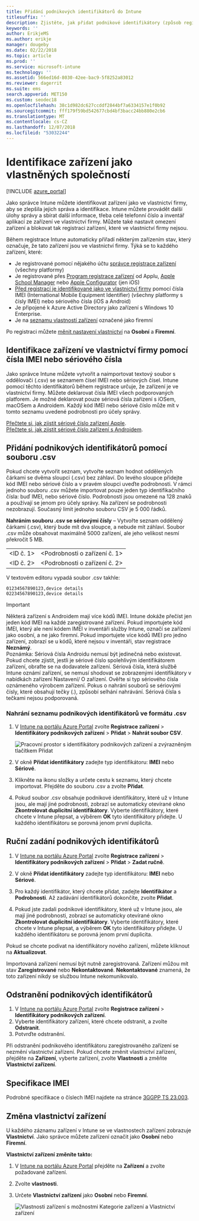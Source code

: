 ```yaml
---
title: Přidání podnikových identifikátorů do Intune
titlesuffix: ''
description: Zjistěte, jak přidat podnikové identifikátory (způsob registrace, IMEI a sériová čísla) do Microsoft Intune.
keywords: ''
author: ErikjeMS
ms.author: erikje
manager: dougeby
ms.date: 02/22/2018
ms.topic: article
ms.prod: ''
ms.service: microsoft-intune
ms.technology: ''
ms.assetid: 566ed16d-8030-42ee-bac9-5f8252a83012
ms.reviewer: dagerrit
ms.suite: ems
search.appverid: MET150
ms.custom: seodec18
ms.openlocfilehash: 38c1d982dc627ccddf2844bf7a6334157e1f0b92
ms.sourcegitcommit: fff179f59bd542677cbd4bf3bacc24bb880e2cb6
ms.translationtype: MT
ms.contentlocale: cs-CZ
ms.lasthandoff: 12/07/2018
ms.locfileid: "53032244"
---
```

# <a name="identify-devices-as-corporate-owned"></a>Identifikace zařízení jako vlastněných společností

[!INCLUDE [azure_portal](./includes/azure_portal.md)]

Jako správce Intune můžete identifikovat zařízení jako ve vlastnictví firmy, aby se zlepšila jejich správa a identifikace. Intune můžete provádět další úlohy správy a sbírat další informace, třeba celé telefonní číslo a inventář aplikací ze zařízení ve vlastnictví firmy. Můžete také nastavit omezení zařízení a blokovat tak registraci zařízení, které ve vlastnictví firmy nejsou.

Během registrace Intune automaticky přiřadí některým zařízením stav, který označuje, že tato zařízení jsou ve vlastnictví firmy. Týká se to každého zařízení, které:

- Je registrované pomocí nějakého účtu [správce registrace zařízení](device-enrollment-manager-enroll.md) (všechny platformy)
- Je registrované přes [Program registrace zařízení](device-enrollment-program-enroll-ios.md) od Applu, [Apple School Manager](apple-school-manager-set-up-ios.md) nebo [Apple Configurator](apple-configurator-enroll-ios.md) (jen iOS)
- [Před registrací je identifikované jako ve vlastnictví firmy](#identify-corporate-owned-devices-with-imei-or-serial-number) pomocí čísla IMEI (International Mobile Equipment Identifier) (všechny platformy s čísly IMEI) nebo sériového čísla (iOS a Android)
- Je připojené k Azure Active Directory jako zařízení s Windows 10 Enterprise.
- Je na [seznamu vlastností zařízení](#change-device-ownership) označené jako firemní

Po registraci můžete [měnit nastavení vlastnictví](#change-device-ownership) na **Osobní** a **Firemní**.

## <a name="identify-corporate-owned-devices-with-imei-or-serial-number"></a>Identifikace zařízení ve vlastnictví firmy pomocí čísla IMEI nebo sériového čísla

Jako správce Intune můžete vytvořit a naimportovat textový soubor s oddělovači (.csv) se seznamem čísel IMEI nebo sériových čísel. Intune pomocí těchto identifikátorů během registrace určuje, že zařízení je ve vlastnictví firmy. Můžete deklarovat čísla IMEI všech podporovaných platforem. Je možné deklarovat pouze sériová čísla zařízení s iOSem, macOSem a Androidem. Každý kód IMEI nebo sériové číslo může mít v tomto seznamu uvedené podrobnosti pro účely správy.

<!-- When you upload serial numbers for company-owned iOS devices, they must be paired with a corporate enrollment profile. Devices must then be enrolled using either Apple’s device enrollment program (DEP) or Apple Configurator to have them appear as company-owned. -->

[Přečtete si, jak zjistit sériové číslo zařízení Apple](https://support.apple.com/HT204308).<br>
[Přečtete si, jak zjistit sériové číslo zařízení s Androidem](https://support.google.com/store/answer/3333000).

## <a name="add-corporate-identifiers-by-using-a-csv-file"></a>Přidání podnikových identifikátorů pomocí souboru .csv
Pokud chcete vytvořit seznam, vytvořte seznam hodnot oddělených čárkami se dvěma sloupci (.csv) bez záhlaví. Do levého sloupce přidejte kód IMEI nebo sériové číslo a v pravém sloupci uveďte podrobnosti. V rámci jednoho souboru .csv můžete importovat pouze jeden typ identifikačního čísla: buď IMEI, nebo sériové číslo. Podrobnosti jsou omezené na 128 znaků a používají se jenom pro účely správy. Na zařízení se podrobnosti nezobrazují. Současný limit jednoho souboru CSV je 5 000 řádků.

**Nahráním souboru .csv se sériovými čísly** – Vytvořte seznam oddělený čárkami (.csv), který bude mít dva sloupce, a nebude mít záhlaví. Soubor .csv může obsahovat maximálně 5000 zařízení, ale jeho velikost nesmí překročit 5 MB.

|||
|-|-|
|&lt;ID č. 1&gt;|&lt;Podrobnosti o zařízení č. 1&gt;|
|&lt;ID č. 2&gt;|&lt;Podrobnosti o zařízení č. 2&gt;|

V textovém editoru vypadá soubor .csv takhle:

```
01234567890123,device details
02234567890123,device details
```

> [!IMPORTANT]
> Některá zařízení s Androidem mají více kódů IMEI. Intune dokáže přečíst jen jeden kód IMEI na každé zaregistrované zařízení. Pokud importujete kód IMEI, který ale není kódem IMEI v inventáři služby Intune, označí se zařízení jako osobní, a ne jako firemní. Pokud importujete více kódů IMEI pro jedno zařízení, zobrazí se u kódů, které nejsou v inventáři, stav registrace **Neznámý**.<br>
>Poznámka: Sériová čísla Androidu nemusí být jedinečná nebo existovat. Pokud chcete zjistit, jestli je sériové číslo spolehlivým identifikátorem zařízení, obraťte se na dodavatele zařízení.
>Sériová čísla, která službě Intune oznámí zařízení, se nemusí shodovat se zobrazenými identifikátory v nabídkách zařízení Nastavení/ O zařízení. Ověřte si typ sériového čísla oznámeného výrobcem zařízení.
>Pokus o nahrání souborů se sériovými čísly, které obsahují tečky (.), způsobí selhání nahrávání. Sériová čísla s tečkami nejsou podporovaná.

### <a name="upload-a-csv-list-of-corporate-identifiers"></a>Nahrání seznamu podnikových identifikátorů ve formátu .csv

1. V [Intune na portálu Azure Portal](https://portal.azure.com) zvolte **Registrace zařízení** > **Identifikátory podnikových zařízení** > **Přidat** > **Nahrát soubor CSV**.

   ![Pracovní prostor s identifikátory podnikových zařízení a zvýrazněným tlačítkem Přidat](./media/add-corp-id.png)

2. V okně **Přidat identifikátory** zadejte typ identifikátoru: **IMEI** nebo **Sériové**.

3. Klikněte na ikonu složky a určete cestu k seznamu, který chcete importovat. Přejděte do souboru .csv a zvolte **Přidat**. 

4. Pokud soubor .csv obsahuje podnikové identifikátory, které už v Intune jsou, ale mají jiné podrobnosti, zobrazí se automaticky otevírané okno **Zkontrolovat duplicitní identifikátory**. Vyberte identifikátory, které chcete v Intune přepsat, a výběrem **OK** tyto identifikátory přidejte. U každého identifikátoru se porovná jenom první duplicita.

## <a name="manually-enter-corporate-identifiers"></a>Ruční zadání podnikových identifikátorů

1. V [Intune na portálu Azure Portal](https://portal.azure.com) zvolte **Registrace zařízení** > **Identifikátory podnikových zařízení** > **Přidat** > **Zadat ručně**.

2. V okně **Přidat identifikátory** zadejte typ identifikátoru: **IMEI** nebo **Sériové**.

3. Pro každý identifikátor, který chcete přidat, zadejte **Identifikátor** a **Podrobnosti**. Až zadávání identifikátorů dokončíte, zvolte **Přidat**.

5. Pokud jste zadali podnikové identifikátory, které už v Intune jsou, ale mají jiné podrobnosti, zobrazí se automaticky otevírané okno **Zkontrolovat duplicitní identifikátory**. Vyberte identifikátory, které chcete v Intune přepsat, a výběrem **OK** tyto identifikátory přidejte. U každého identifikátoru se porovná jenom první duplicita.

Pokud se chcete podívat na identifikátory nového zařízení, můžete kliknout na **Aktualizovat**.

Importovaná zařízení nemusí být nutně zaregistrovaná. Zařízení můžou mít stav **Zaregistrované** nebo **Nekontaktované**. **Nekontaktované** znamená, že toto zařízení nikdy se službou Intune nekomunikovalo.

## <a name="delete-corporate-identifiers"></a>Odstranění podnikových identifikátorů

1. V [Intune na portálu Azure Portal](https://portal.azure.com) zvolte **Registrace zařízení** > **Identifikátory podnikových zařízení**.
2. Vyberte identifikátory zařízení, které chcete odstranit, a zvolte **Odstranit**.
3. Potvrďte odstranění.

Při odstranění podnikového identifikátoru zaregistrovaného zařízení se nezmění vlastnictví zařízení. Pokud chcete změnit vlastnictví zařízení, přejděte na **Zařízení**, vyberte zařízení, zvolte **Vlastnosti** a změňte **Vlastnictví zařízení**.

## <a name="imei-specifications"></a>Specifikace IMEI
Podrobné specifikace o číslech IMEI najdete na stránce [3GGPP TS 23.003](https://portal.3gpp.org/desktopmodules/Specifications/SpecificationDetails.aspx?specificationId=729).

## <a name="change-device-ownership"></a>Změna vlastnictví zařízení

U každého záznamu zařízení v Intune se ve vlastnostech zařízení zobrazuje **Vlastnictví**. Jako správce můžete zařízení označit jako **Osobní** nebo **Firemní**.

**Vlastnictví zařízení změníte takto:**
1. V [Intune na portálu Azure Portal](https://portal.azure.com) přejděte na **Zařízení** a zvolte požadované zařízení.
2. Zvolte **vlastnosti**.
3. Určete **Vlastnictví zařízení** jako **Osobní** nebo **Firemní**.

   ![Vlastnosti zařízení s možnostmi Kategorie zařízení a Vlastnictví zařízení](./media/device-properties.png)
